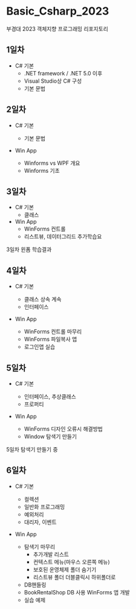 # Basic_Csharp_2023
부경대 2023 객체지향 프로그래밍 리포지토리

## 1일차
- C# 기본
	- .NET framework / .NET 5.0 이후
	- Visual Studio상 C# 구성
	- 기본 문법
	
## 2일차
- C# 기본
	- 기본 문법
	
- Win App
	- Winforms vs WPF 개요
	- Winforms 기초
	
## 3일차
- C# 기본
	- 클래스
- Win App
	- WinForms 컨트롤
	- 리스트뷰, 데이터그리드 추가학습요

3일차 윈폼 학습결과



## 4일차
- C# 기본
	- 클래스 상속 계속
	- 인터페이스
	
- Win App
	- WinForms 컨트롤 마무리
	- WinForms 파일복사 앱
	- 로그인앱 실습
	
## 5일차
- C# 기본
	- 인터페이스, 추상클래스
	- 프로퍼티
	
- Win App
	- WinForms 디자인 오류시 해결방법
	- Window 탐색기 만들기
	
5일차 탐색기 만들기 중

## 6일차
- C# 기본
	- 컬렉션
	- 일반화 프로그래밍
	- 예외처리
	- 대리자, 이벤트
	
- Win App
	- 탐색기 마무리
		- 추가개발 리스트
		- 컨텍스트 메뉴(마우스 오른쪽 메뉴)
		- 보호된 운영체제 폴더 숨기기
		- 리스트뷰 폴더 더블클릭시 하위폴더로
	- DB핸들링
	- BookRentalShop DB 사용 WinForms 앱 개발
	- 실습 예제

